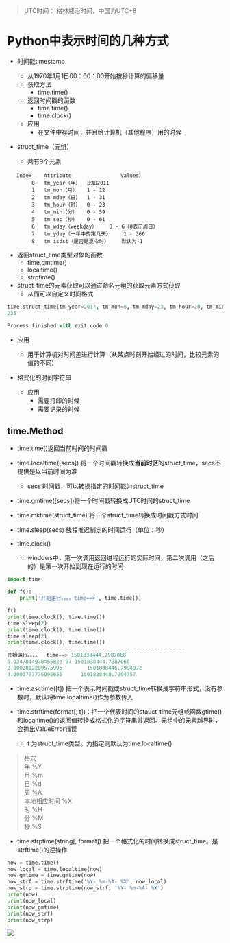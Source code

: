 > UTC时间： 格林威治时间，中国为UTC+8

# Python中表示时间的几种方式
- 时间戳timestamp
	- 从1970年1月1日00：00：00开始按秒计算的偏移量
	- 获取方法
		- time.time()
	- 返回时间戳的函数
		- time.time()
		- time.clock()
	- 应用
		- 在文件中存时间，并且给计算机（其他程序）用的时候


- struct_time（元组）
	- 共有9个元素

```
   Index	Attribute                Values）
    	0	tm_year（年）	比如2011
    	1	tm_mon（月）	1 - 12
    	2	tm_mday（日）	1 - 31
    	3	tm_hour（时）	0 - 23
    	4	tm_min（分）	0 - 59
    	5	tm_sec（秒）	0 - 61
    	6	tm_wday（weekday）	0 - 6（0表示周日）
    	7	tm_yday（一年中的第几天）	1 - 366
    	8	tm_isdst（是否是夏令时）	默认为-1
```

- 返回struct_time类型对象的函数
	- time.gmtime()
	- localtime()
	- strptime()
- struct_time的元素获取可以通过命名元组的获取元素方式获取
	- 从而可以自定义时间格式

```python
time.struct_time(tm_year=2017, tm_mon=8, tm_mday=23, tm_hour=20, tm_min=28, tm_sec=37, tm_wday=2, tm_yday=235, tm_isdst=0)
235

Process finished with exit code 0

```


- 应用
	- 用于计算机对时间差进行计算（从某点时刻开始经过的时间，比较元素的值的不同）

- 格式化的时间字符串
	- 应用
		- 需要打印的时候
		- 需要记录的时候



## time.Method
- time.time()返回当前时间的时间戳 

- time.localtime([secs]) 将一个时间戳转换成**当前时区**的struct_time，secs不提供是以当前时间为准
	- secs 时间戳，可以转换指定的时间戳为struct_time

- time.gmtime([secs])将一个时间戳转换成UTC时间的struct_time

- time.mktime(struct_time) 将一个struct_time转换成时间戳方式时间

- time.sleep(secs) 线程推迟制定的时间运行（单位：秒）

- time.clock()
	- windows中，第一次调用返回进程运行的实际时间，第二次调用（之后的）是第一次开始到现在运行的时间

```python
import time

def f():
    print('开始运行。。。。time==>', time.time())

f()
print(time.clock(), time.time())
time.sleep(2)
print(time.clock(), time.time())
time.sleep(2)
print(time.clock(), time.time())
----------------------------------------------------------
开始运行。。。。  time==> 1501838444.7987068
6.034784497845582e-07 1501838444.7987068
2.0002812209575995        1501838446.7994072
4.0003777775095655      1501838448.7994757
```

- time.asctime([t]) 把一个表示时间戳或struct_time转换成字符串形式，没有参数时，默认将time.localtime()作为参数传入

- time.strftime(format[, t])：把一个代表时间的stauct_time元组或函数gtime()和localtime()的返回值转换成格式化的字符串并返回。元组中的元素越界时，会抛出ValueError错误
	- t 为struct_time类型。为指定则默认为time.localtime()

> 格式  
> 年	%Y  
> 月	%m    
> 日	%d  
> 周	%A  
> 本地相应时间  %X  
> 时	%H  
> 分	%M  
> 秒	%S  

- time.strptime(string[, format]) 把一个格式化的时间转换成struct_time。是strftime()的逆操作 

```python
now = time.time()
now_local = time.localtime(now)
now_gmtime = time.gmtime(now)
now_strf = time.strftime('%Y- %m-%A- %X', now_local)
now_strp = time.strptime(now_strf, '%Y- %m-%A- %X')
print(now)
print(now_local)
print(now_gmtime)
print(now_strf)
print(now_strp)
```
![](https://raw.githubusercontent.com/ZiaWang/Hello/master/picture/time.jpg)
